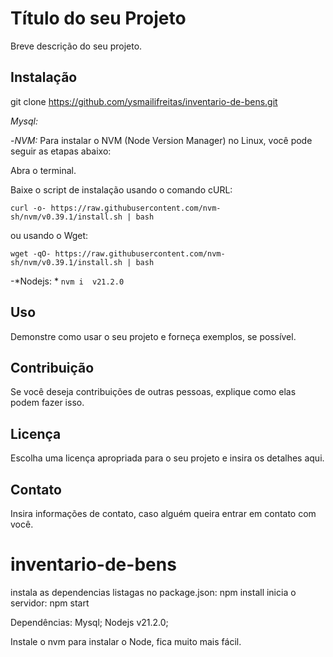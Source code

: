 # Título do seu Projeto

Breve descrição do seu projeto.

## Instalação

git clone https://github.com/ysmailifreitas/inventario-de-bens.git

*Mysql:*

-*NVM:* Para instalar o NVM (Node Version Manager) no Linux, você pode seguir as etapas abaixo:

Abra o terminal.

Baixe o script de instalação usando o comando cURL:

`curl -o- https://raw.githubusercontent.com/nvm-sh/nvm/v0.39.1/install.sh | bash`

ou usando o Wget:

`wget -qO- https://raw.githubusercontent.com/nvm-sh/nvm/v0.39.1/install.sh | bash`

-*Nodejs: *
`nvm i  v21.2.0`

## Uso

Demonstre como usar o seu projeto e forneça exemplos, se possível.

## Contribuição

Se você deseja contribuições de outras pessoas, explique como elas podem fazer isso.

## Licença

Escolha uma licença apropriada para o seu projeto e insira os detalhes aqui.

## Contato

Insira informações de contato, caso alguém queira entrar em contato com você.

# inventario-de-bens

instala as dependencias listagas no package.json: npm install
inicia o servidor: npm start

Dependências:
Mysql;
Nodejs v21.2.0;

Instale o nvm para instalar o Node, fica muito mais fácil.
